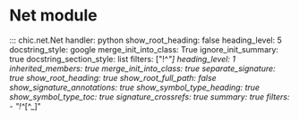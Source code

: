 # Net module

::: chic.net.Net
    handler: python
    show_root_heading: false
    heading_level: 5
    docstring_style: google
    merge_init_into_class: True
    ignore_init_summary: true
    docstring_section_style: list
    filters: ["!^_"]
    heading_level: 1
    inherited_members: true
    merge_init_into_class: true
    separate_signature: true
    show_root_heading: true
    show_root_full_path: false
    show_signature_annotations: true
    show_symbol_type_heading: true
    show_symbol_type_toc: true
    signature_crossrefs: true
    summary: true
    filters:
        - "!^_[^_]"
